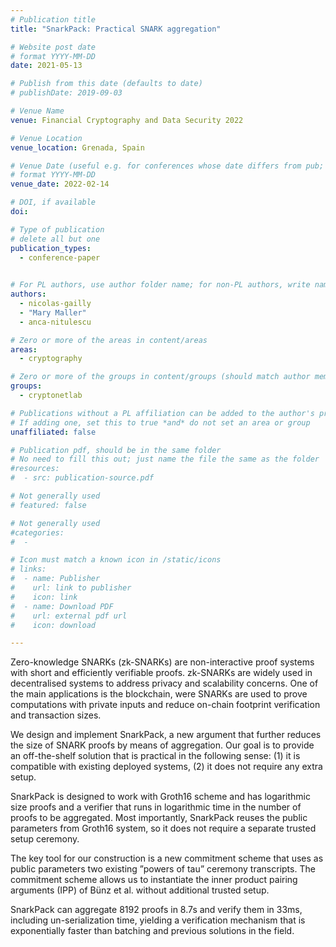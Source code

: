```yaml
---
# Publication title
title: "SnarkPack: Practical SNARK aggregation"

# Website post date
# format YYYY-MM-DD
date: 2021-05-13

# Publish from this date (defaults to date)
# publishDate: 2019-09-03

# Venue Name
venue: Financial Cryptography and Data Security 2022

# Venue Location
venue_location: Grenada, Spain

# Venue Date (useful e.g. for conferences whose date differs from pub; defaults to date)
# format YYYY-MM-DD
venue_date: 2022-02-14

# DOI, if available
doi:

# Type of publication
# delete all but one
publication_types:
  - conference-paper
  

# For PL authors, use author folder name; for non-PL authors, write name as in paper within ""
authors:
  - nicolas-gailly
  - "Mary Maller"
  - anca-nitulescu

# Zero or more of the areas in content/areas
areas:
  - cryptography

# Zero or more of the groups in content/groups (should match author membership)
groups:
  - cryptonetlab

# Publications without a PL affiliation can be added to the author's profile without showing up elsewhere
# If adding one, set this to true *and* do not set an area or group
unaffiliated: false

# Publication pdf, should be in the same folder
# No need to fill this out; just name the file the same as the folder
#resources:
#  - src: publication-source.pdf

# Not generally used
# featured: false

# Not generally used
#categories:
#  -

# Icon must match a known icon in /static/icons
# links:
#  - name: Publisher
#    url: link to publisher
#    icon: link
#  - name: Download PDF
#    url: external pdf url
#    icon: download

---
```


 Zero-knowledge SNARKs (zk-SNARKs) are non-interactive proof systems with short and efficiently verifiable proofs. zk-SNARKs are widely used in decentralised systems to address privacy and scalability concerns. One of the main applications is the blockchain, were SNARKs are used to prove computations with private inputs and reduce on-chain footprint verification and transaction sizes.

We design and implement SnarkPack, a new argument that further reduces the size of SNARK proofs by means of aggregation. Our goal is to provide an off-the-shelf solution that is practical in the following sense: (1) it is compatible with existing deployed systems, (2) it does not require any extra setup.

SnarkPack is designed to work with Groth16 scheme and has logarithmic size proofs and a verifier that runs in logarithmic time in the number of proofs to be aggregated. Most importantly, SnarkPack reuses the public parameters from Groth16 system, so it does not require a separate trusted setup ceremony.

The key tool for our construction is a new commitment scheme that uses as public parameters two existing ”powers of tau” ceremony transcripts. The commitment scheme allows us to instantiate the inner product pairing arguments (IPP) of Bünz et al. without additional trusted setup.

SnarkPack can aggregate 8192 proofs in 8.7s and verify them in 33ms, including un-serialization time, yielding a verification mechanism that is exponentially faster than batching and previous solutions in the field.
